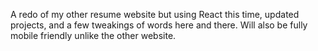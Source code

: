 A redo of my other resume website but using React this time, updated projects, and a few tweakings of words here and there. Will also be fully mobile friendly unlike the other website.
